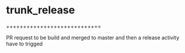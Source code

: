 # trunk_release
++++++++++++++++++++++++++==


PR request to be build and merged to master and then a release activity have to trigged
